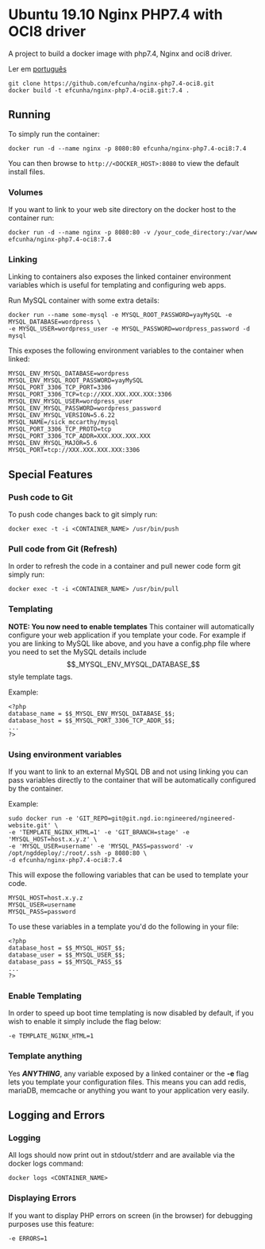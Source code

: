 # Ubuntu 19.10 Nginx PHP7.4 with OCI8 driver
A project to build a docker image with php7.4, Nginx and oci8 driver.

Ler em [português](https://github.com/efcunha/nginx-php7.4-oci8/tree/master/translation)

```
git clone https://github.com/efcunha/nginx-php7.4-oci8.git
docker build -t efcunha/nginx-php7.4-oci8.git:7.4 .
```

## Running
To simply run the container:
```
docker run -d --name nginx -p 8080:80 efcunha/nginx-php7.4-oci8:7.4
```

You can then browse to ```http://<DOCKER_HOST>:8080``` to view the default install files.
### Volumes
If you want to link to your web site directory on the docker host to the container run:
```
docker run -d --name nginx -p 8080:80 -v /your_code_directory:/var/www efcunha/nginx-php7.4-oci8:7.4
```

### Linking
Linking to containers also exposes the linked container environment variables 
which is useful for templating and configuring web apps.

Run MySQL container with some extra details:
```
docker run --name some-mysql -e MYSQL_ROOT_PASSWORD=yayMySQL -e MYSQL_DATABASE=wordpress \
-e MYSQL_USER=wordpress_user -e MYSQL_PASSWORD=wordpress_password -d mysql
```

This exposes the following environment variables to the container when linked:
```
MYSQL_ENV_MYSQL_DATABASE=wordpress
MYSQL_ENV_MYSQL_ROOT_PASSWORD=yayMySQL
MYSQL_PORT_3306_TCP_PORT=3306
MYSQL_PORT_3306_TCP=tcp://XXX.XXX.XXX.XXX:3306
MYSQL_ENV_MYSQL_USER=wordpress_user
MYSQL_ENV_MYSQL_PASSWORD=wordpress_password
MYSQL_ENV_MYSQL_VERSION=5.6.22
MYSQL_NAME=/sick_mccarthy/mysql
MYSQL_PORT_3306_TCP_PROTO=tcp
MYSQL_PORT_3306_TCP_ADDR=XXX.XXX.XXX.XXX
MYSQL_ENV_MYSQL_MAJOR=5.6
MYSQL_PORT=tcp://XXX.XXX.XXX.XXX:3306
```

## Special Features
### Push code to Git
To push code changes back to git simply run:
```
docker exec -t -i <CONTAINER_NAME> /usr/bin/push
```

### Pull code from Git (Refresh)
In order to refresh the code in a container and pull newer code form git simply run:
```
docker exec -t -i <CONTAINER_NAME> /usr/bin/pull
```

### Templating
**NOTE: You now need to enable templates**
This container will automatically configure your web application if you template your code. 
For example if you are linking to MySQL like above, and you have a config.php file where 
you need to set the MySQL details include $$_MYSQL_ENV_MYSQL_DATABASE_$$ style template tags.

Example:
```
<?php
database_name = $$_MYSQL_ENV_MYSQL_DATABASE_$$;
database_host = $$_MYSQL_PORT_3306_TCP_ADDR_$$;
...
?>
```

### Using environment variables
If you want to link to an external MySQL DB and not using linking you can pass variables directly 
to the container that will be automatically configured by the container.

Example:
```
sudo docker run -e 'GIT_REPO=git@git.ngd.io:ngineered/ngineered-website.git' \
-e 'TEMPLATE_NGINX_HTML=1' -e 'GIT_BRANCH=stage' -e 'MYSQL_HOST=host.x.y.z' \
-e 'MYSQL_USER=username' -e 'MYSQL_PASS=password' -v /opt/ngddeploy/:/root/.ssh -p 8080:80 \
-d efcunha/nginx-php7.4-oci8:7.4
```

This will expose the following variables that can be used to template your code.
```
MYSQL_HOST=host.x.y.z
MYSQL_USER=username
MYSQL_PASS=password
```

To use these variables in a template you'd do the following in your file:
```
<?php
database_host = $$_MYSQL_HOST_$$;
database_user = $$_MYSQL_USER_$$;
database_pass = $$_MYSQL_PASS_$$
...
?>
```

### Enable Templating
In order to speed up boot time templating is now disabled by default, 
if you wish to enable it simply include the flag below:
```
-e TEMPLATE_NGINX_HTML=1
```

### Template anything
Yes ***ANYTHING***, any variable exposed by a linked container or the **-e** 
flag lets you template your configuration files. 
This means you can add redis, mariaDB, memcache or anything you want to your application very easily.

## Logging and Errors

### Logging
All logs should now print out in stdout/stderr and are available via the docker logs command:
```
docker logs <CONTAINER_NAME>
```

### Displaying Errors
If you want to display PHP errors on screen (in the browser) for debugging purposes use this feature:
```
-e ERRORS=1
```